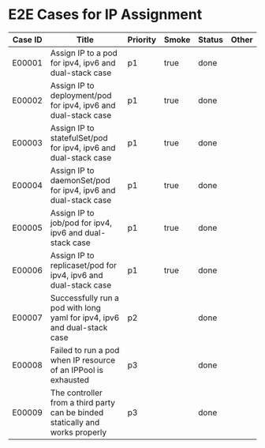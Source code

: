 # E2E Cases for IP Assignment

| Case ID | Title                                                                          | Priority | Smoke | Status |    Other    |
|---------|--------------------------------------------------------------------------------|----------|-------|--------|-------------|
| E00001  | Assign IP to a pod for ipv4, ipv6 and dual-stack case                          | p1       | true  | done   |             |
| E00002  | Assign IP to deployment/pod for ipv4, ipv6 and dual-stack case                 | p1       | true  | done   |             |
| E00003  | Assign IP to statefulSet/pod for ipv4, ipv6 and dual-stack case                | p1       | true  | done   |             |
| E00004  | Assign IP to daemonSet/pod for ipv4, ipv6 and dual-stack case                  | p1       | true  | done   |             |
| E00005  | Assign IP to job/pod for ipv4, ipv6 and dual-stack case                        | p1       | true  | done   |             |
| E00006  | Assign IP to replicaset/pod for ipv4, ipv6 and dual-stack case                 | p1       | true  | done   |             |
| E00007  | Successfully run a pod with long yaml for ipv4, ipv6 and dual-stack case       | p2       |       | done   |             |
| E00008  | Failed to run a pod when IP resource of an IPPool is exhausted                 | p3       |       | done   |             |
| E00009  | The controller from a third party can be binded statically and works properly  | p3       |       | done   |             |

